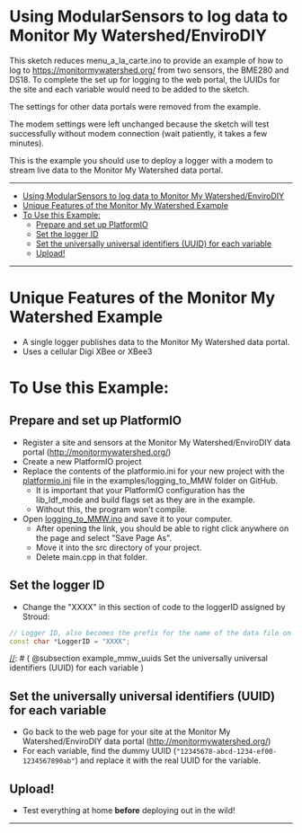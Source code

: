 [//]: # ( @page example_mmw Monitor My Watershed Example )
# Using ModularSensors to log data to Monitor My Watershed/EnviroDIY

This sketch reduces menu_a_la_carte.ino to provide an example of how to log to https://monitormywatershed.org/ from two sensors, the BME280 and DS18. To complete the set up for logging to the web portal, the UUIDs for the site and each variable would need to be added to the sketch.

The settings for other data portals were removed from the example.

The modem settings were left unchanged because the sketch will test successfully without modem connection (wait patiently, it takes a few minutes).

This is the example you should use to deploy a logger with a modem to stream live data to the Monitor My Watershed data portal.

_______

[//]: # ( @tableofcontents )

[//]: # ( Start GitHub Only )
- [Using ModularSensors to log data to Monitor My Watershed/EnviroDIY](#using-modularsensors-to-log-data-to-monitor-my-watershedenvirodiy)
- [Unique Features of the Monitor My Watershed Example](#unique-features-of-the-monitor-my-watershed-example)
- [To Use this Example:](#to-use-this-example)
  - [Prepare and set up PlatformIO](#prepare-and-set-up-platformio)
  - [Set the logger ID](#set-the-logger-id)
  - [Set the universally universal identifiers (UUID) for each variable](#set-the-universally-universal-identifiers-uuid-for-each-variable)
  - [Upload!](#upload)

[//]: # ( End GitHub Only )

_______

[//]: # ( @section example_mmw_unique Unique Features of the Monitor My Watershed Example )
# Unique Features of the Monitor My Watershed Example
- A single logger publishes data to the Monitor My Watershed data portal.
- Uses a cellular Digi XBee or XBee3

[//]: # ( @section example_mmw_using To Use this Example: )
# To Use this Example:

[//]: # ( @subsection example_mmw_pio Prepare and set up PlatformIO )
## Prepare and set up PlatformIO
- Register a site and sensors at the Monitor My Watershed/EnviroDIY data portal (http://monitormywatershed.org/)
- Create a new PlatformIO project
- Replace the contents of the platformio.ini for your new project with the [platformio.ini](https://raw.githubusercontent.com/EnviroDIY/ModularSensors/master/examples/logging_to_MMW/platformio.ini) file in the examples/logging_to_MMW folder on GitHub.
    - It is important that your PlatformIO configuration has the lib_ldf_mode and build flags set as they are in the example.
    - Without this, the program won't compile.
- Open [logging_to_MMW.ino](https://raw.githubusercontent.com/EnviroDIY/ModularSensors/master/examples/logging_to_MMW/logging_to_MMW.ino) and save it to your computer.
    - After opening the link, you should be able to right click anywhere on the page and select "Save Page As".
    - Move it into the src directory of your project.
    - Delete main.cpp in that folder.

[//]: # ( @subsection example_mmw_logger_id Set the logger ID )
## Set the logger ID
- Change the "XXXX" in this section of code to the loggerID assigned by Stroud:

```cpp
// Logger ID, also becomes the prefix for the name of the data file on SD card
const char *LoggerID = "XXXX";
```

[//]: # ( @subsection example_mmw_uuids Set the universally universal identifiers (UUID) for each variable )
## Set the universally universal identifiers (UUID) for each variable
- Go back to the web page for your site at the Monitor My Watershed/EnviroDIY data portal (http://monitormywatershed.org/)
- For each variable, find the dummy UUID (`"12345678-abcd-1234-ef00-1234567890ab"`) and replace it with the real UUID for the variable.

[//]: # ( @subsection example_mmw_upload Upload! )
## Upload!
- Test everything at home **before** deploying out in the wild!

_______

[//]: # ( @section example_mmw_pio PlatformIO Configuration )

[//]: # ( @include{lineno} logging_to_MMW/platformio.ini )

[//]: # ( @section example_mmw_code The Complete Code )
